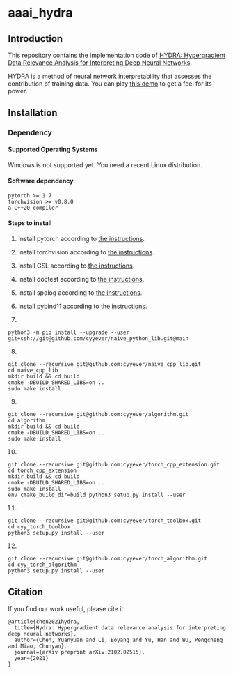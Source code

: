 # aaai_hydra

## Introduction

This repository contains the implementation code of
[HYDRA: Hypergradient Data Relevance Analysis for Interpreting Deep Neural Networks](https://arxiv.org/abs/2102.02515).

HYDRA is a method of neural network interpretability that assesses the contribution of training data. You can play [this demo](https://cyyever.github.io/aaai_hydra) to get a feel for its power.

## Installation

### Dependency

#### Supported Operating Systems

Windows is not supported yet. You need a recent Linux distribution.

#### Software dependency

```
pytorch >= 1.7
torchvision >= v0.8.0
a C++20 compiler

```

#### Steps to install

1. Install pytorch according to [the instructions](https://pytorch.org/).
2. Install torchvision according to [the instructions](https://github.com/pytorch/vision).
3. Install GSL according to [the instructions](https://github.com/microsoft/GSL).
4. Install doctest according to [the instructions](https://github.com/doctest/doctest).
5. Install spdlog according to [the instructions](https://github.com/gabime/spdlog).
6. Install pybind11 according to [the instructions](https://github.com/pybind/pybind11).

7.

```
python3 -m pip install --upgrade --user git+ssh://git@github.com/cyyever/naive_python_lib.git@main
```

8.

```
git clone --recursive git@github.com:cyyever/naive_cpp_lib.git
cd naive_cpp_lib
mkdir build && cd build
cmake -DBUILD_SHARED_LIBS=on ..
sudo make install
```

9.

```
git clone --recursive git@github.com:cyyever/algorithm.git
cd algorithm
mkdir build && cd build
cmake -DBUILD_SHARED_LIBS=on ..
sudo make install
```

10.

```
git clone --recursive git@github.com:cyyever/torch_cpp_extension.git
cd torch_cpp_extension
mkdir build && cd build
cmake -DBUILD_SHARED_LIBS=on ..
sudo make install
env cmake_build_dir=build python3 setup.py install --user
```

11.

```
git clone --recursive git@github.com:cyyever/torch_toolbox.git
cd cyy_torch_toolbox
python3 setup.py install --user
```

12.

```
git clone --recursive git@github.com:cyyever/torch_algorithm.git
cd cyy_torch_algorithm
python3 setup.py install --user
```

## Citation

If you find our work useful, please cite it:

```
@article{chen2021hydra,
  title={Hydra: Hypergradient data relevance analysis for interpreting deep neural networks},
  author={Chen, Yuanyuan and Li, Boyang and Yu, Han and Wu, Pengcheng and Miao, Chunyan},
  journal={arXiv preprint arXiv:2102.02515},
  year={2021}
}
```
